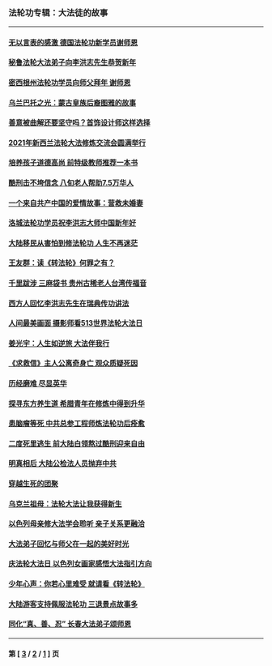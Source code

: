 ### 法轮功专辑：大法徒的故事
---
#### [无以言表的感激 德国法轮功新学员谢师恩](../../pages/nf1147481/n13543790.md?02110430) 
#### [秘鲁法轮大法弟子向李洪志先生恭贺新年](../../pages/nf1147481/n13540182.md?02110430) 
#### [密西根州法轮功学员向师父拜年 谢师恩](../../pages/nf1147481/n13538183.md?02110430) 
#### [乌兰巴托之光：蒙古皇族后裔图雅的故事](../../pages/nf1147481/n13155759.md?02110430) 
#### [善意被曲解还要坚守吗？首饰设计师这样选择](../../pages/nf1147481/n13077575.md?02110430) 
#### [2021年新西兰法轮大法修炼交流会圆满举行](../../pages/nf1147481/n13033149.md?02110430) 
#### [培养孩子道德高尚 前特级教师推荐一本书](../../pages/nf1147481/n12938640.md?02110430) 
#### [酷刑击不垮信念 八旬老人帮助7.5万华人](../../pages/nf1147481/n12880712.md?02110430) 
#### [一个来自共产中国的爱情故事：营救未婚妻](../../pages/nf1147481/n12778386.md?02110430) 
#### [洛城法轮功学员祝李洪志大师中国新年好](../../pages/nf1147481/n12724685.md?02110430) 
#### [大陆移民从害怕到修法轮功 人生不再迷茫](../../pages/nf1147481/n12414325.md?02110430) 
#### [王友群：读《转法轮》何罪之有？](../../pages/nf1147481/n12408647.md?02110430) 
#### [千里跋涉 三麻袋书 贵州古稀老人台湾传福音](../../pages/nf1147481/n12198750.md?02110430) 
#### [西方人回忆李洪志先生在瑞典传功讲法](../../pages/nf1147481/n12099607.md?02110430) 
#### [人间最美画面 摄影师看513世界法轮大法日](../../pages/nf1147481/n12094118.md?02110430) 
#### [姜光宇：人生如逆旅 大法伴我行](../../pages/nf1147481/n12088664.md?02110430) 
#### [《求救信》主人公离奇身亡 观众质疑死因](../../pages/nf1147481/n11845215.md?02110430) 
#### [历经磨难 尽显英华](../../pages/nf1147481/n11723297.md?02110430) 
#### [探寻东方养生道 希腊青年在修炼中得到升华](../../pages/nf1147481/n11494502.md?02110430) 
#### [患脑瘤等死 中共总参工程师炼法轮功后痊愈](../../pages/nf1147481/n11466682.md?02110430) 
#### [二度死里逃生 前大陆白领熬过酷刑迎来自由](../../pages/nf1147481/n11368594.md?02110430) 
#### [明真相后 大陆公检法人员抛弃中共](../../pages/nf1147481/n11358618.md?02110430) 
#### [穿越生死的团聚](../../pages/nf1147481/n11258922.md?02110430) 
#### [乌克兰祖母：法轮大法让我获得新生](../../pages/nf1147481/n11269457.md?02110430) 
#### [以色列母亲修大法学会聆听 亲子关系更融洽](../../pages/nf1147481/n11268195.md?02110430) 
#### [大法弟子回忆与师父在一起的美好时光](../../pages/nf1147481/n11267759.md?02110430) 
#### [庆法轮大法日 以色列女画家感悟大法指引方向](../../pages/nf1147481/n11267735.md?02110430) 
#### [少年心声：你若心里难受 就请看《转法轮》](../../pages/nf1147481/n11267496.md?02110430) 
#### [大陆游客支持佩服法轮功 三退景点故事多](../../pages/nf1147481/n11267378.md?02110430) 
#### [同化“真、善、忍” 长春大法弟子颂师恩](../../pages/nf1147481/n11266497.md?02110430) 

---
#### 第 [ [3](./3.md?02110430) / [2](./2.md?02110430) / [1](./1.md?02110430) ] 页
